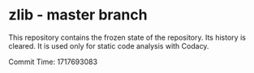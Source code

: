 # zlib - master branch

This repository contains the frozen state of the repository.
Its history is cleared. It is used only for static code
analysis with Codacy.

Commit Time: 1717693083